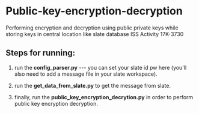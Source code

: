# Public-key-encryption-decryption

Performing encryption and decryption using public private keys while storing keys in central location like slate database
ISS Activity
17K-3730

## Steps for running:

1. run the **config_parser.py** --- you can set your slate id pw here (you'll also need to add a message file in your slate workspace).

2. run the **get_data_from_slate.py** to get the message from slate.

3. finally, run the **public_key_encryption_decrytion.py** in order to perform public key encryption decryption.
